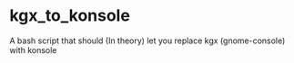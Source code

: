 # kgx_to_konsole
A bash script that should (In theory) let you replace kgx (gnome-console) with konsole
